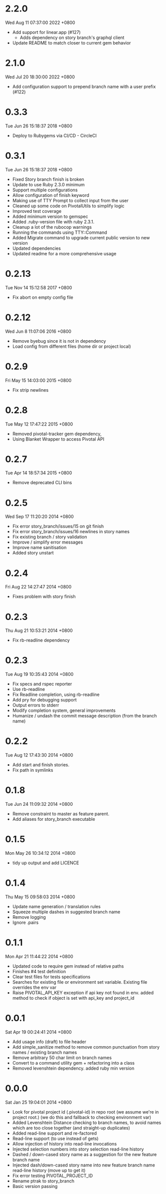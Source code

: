 # 2.2.0

Wed Aug 11 07:37:00 2022 +0800

- Add support for linear.app (#127)
  - Adds dependency on story branch's graphql client
- Update README to match closer to current gem behavior

# 2.1.0
Wed Jul 20 18:30:00 2022 +0800

- Add configuration support to prepend branch name with a user prefix (#122)

# 0.3.3
Tue Jun 26 15:18:37 2018 +0800

- Deploy to Rubygems via CI/CD - CircleCI

# 0.3.1
Tue Jun 26 15:18:37 2018 +0800

- Fixed Story branch finish is broken
- Update to use Ruby 2.3.0 minimum
- Support multiple configurations
- Allow configuration of finish keyword
- Making use of TTY Prompt to collect input from the user
- Cleaned up some code on PivotalUtils to simplify logic
- Improved test coverage
- Added minimum version to gemspec
- Added .ruby-version file with ruby 2.3.1.
- Cleanup a lot of the rubocop warnings
- Running the commands using TTY::Command
- Added Migrate command to upgrade current public version to new version
- Updated dependencies
- Updated readme for a more comprehensive usage

# 0.2.13
Tue Nov 14 15:12:58 2017 +0800

- Fix abort on empty config file

# 0.2.12
Wed Jun 8 11:07:06 2016 +0800

- Remove byebug since it is not in dependency
- Load config from different files (home dir or project local)

# 0.2.9
Fri May 15 14:03:00 2015 +0800

- Fix strip newlines

# 0.2.8
Tue May 12 17:47:22 2015 +0800

- Removed pivotal-tracker gem dependency,
- Using Blanket Wrapper to access Pivotal API

# 0.2.7
Tue Apr 14 18:57:34 2015 +0800

- Remove deprecated CLI bins

# 0.2.5
Wed Sep 17 11:20:20 2014 +0800

- Fix error story_branch/issues/15 on git finish
- Fix error story_branch/issues/16 newlines in story names
- Fix existing branch / story validation
- Improve / simplify error messages
- Improve name sanitisation
- Added story unstart

# 0.2.4
Fri Aug 22 14:27:47 2014 +0800

- Fixes problem with story finish

# 0.2.3
Thu Aug 21 10:53:21 2014 +0800

- Fix rb-readline dependency

# 0.2.3
Tue Aug 19 10:35:43 2014 +0800

- Fix specs and rspec reporter
- Use rb-readline
- Fix Readline completion, using rb-readline
- Add pry for debugging support
- Output errors to stderr
- Modify completion system, general improvements
- Humanize / undash the commit message description (from the branch name)

# 0.2.2
Tue Aug 12 17:43:30 2014 +0800

- Add start and finish stories.
- Fix path in symlinks

# 0.1.8
Tue Jun 24 11:09:32 2014 +0800

- Remove constraint to master as feature parent.
- Add aliases for story_branch executable

# 0.1.5
Mon May 26 10:34:12 2014 +0800

- tidy up output and add LICENCE

# 0.1.4
Thu May 15 09:58:03 2014 +0800

- Update name generation / translation rules
- Squeeze multiple dashes in suggested branch name
- Remove logging
- Ignore .pairs

# 0.1.1
Mon Apr 21 11:44:22 2014 +0800

- Updated code to require gem instead of relative paths
- Finishes #4 test definition
- Clear test files for tests specifications
- Searches for existing file or environment set variable. Existing file overrides the env var
- Raise PIVOTAL_API_KEY exception if api key not found in env. added method to check if object is set with api_key and project_id

# 0.0.1
Sat Apr 19 00:24:41 2014 +0800

- Add usage info (draft) to file header
- Add simple_sanitize method to remove common punctuation from story
  names / existing branch names
- Remove arbitrary 50 char limit on branch names
- Convert to a command utility gem + refactoring into a class
- Removed levenshtein dependency. added ruby min version


# 0.0.0
Sat Jan 25 19:04:01 2014 +0800

- Look for pivotal project id (.pivotal-id) in repo root (we assume
  we're in project root.) (we do this and fallback to checking
  environment var)
- Added Levenshtein Distance checking to branch names, to avoid names
  which are too close together (and straight-up duplicates)
- Added read-line support and re-factored
- Read-line support (to use instead of gets)
- Allow injection of history into read-line invocations
- Injected selection numbers into story selection read-line history
- Dashed / down-cased story name as a suggestion for the new feature
  branch name
- Injected dash/down-cased story name into new feature branch name
  read-line history (move up to get it)
- Fix error testing PIVOTAL_PROJECT_ID
- Rename ptrak to story_branch
- Basic version passing
